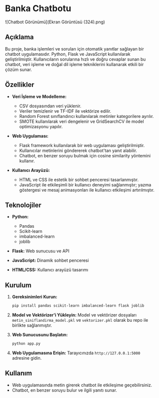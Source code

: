# Banka Chatbotu
![Chatbot Görünümü](Ekran Görüntüsü (324).png)

## Açıklama
Bu proje, banka işlemleri ve soruları için otomatik yanıtlar sağlayan bir chatbot uygulamasıdır. Python, Flask ve JavaScript kullanılarak geliştirilmiştir. Kullanıcıların sorularına hızlı ve doğru cevaplar sunan bu chatbot, veri işleme ve doğal dil işleme tekniklerini kullanarak etkili bir çözüm sunar.

## Özellikler
- **Veri İşleme ve Modelleme:**
  - CSV dosyasından veri yüklenir.
  - Veriler temizlenir ve TF-IDF ile vektörize edilir.
  - Random Forest sınıflandırıcı kullanılarak metinler kategorilere ayrılır.
  - SMOTE kullanılarak veri dengelenir ve GridSearchCV ile model optimizasyonu yapılır.

- **Web Uygulaması:**
  - Flask framework kullanılarak bir web uygulaması geliştirilmiştir.
  - Kullanıcılar metinlerini göndererek chatbot'tan yanıt alabilir.
  - Chatbot, en benzer soruyu bulmak için cosine similarity yöntemini kullanır.

- **Kullanıcı Arayüzü:**
  - HTML ve CSS ile estetik bir sohbet penceresi tasarlanmıştır.
  - JavaScript ile etkileşimli bir kullanıcı deneyimi sağlanmıştır; yazma göstergesi ve mesaj animasyonları ile kullanıcı etkileşimi artırılmıştır.

## Teknolojiler
- **Python:**
  - Pandas
  - Scikit-learn
  - imbalanced-learn
  - joblib

- **Flask:** Web sunucusu ve API

- **JavaScript:** Dinamik sohbet penceresi

- **HTML/CSS:** Kullanıcı arayüzü tasarımı

## Kurulum
1. **Gereksinimleri Kurun:**
    ```bash
    pip install pandas scikit-learn imbalanced-learn flask joblib
    ```

2. **Model ve Vektörizer'i Yükleyin:**
   Model ve vektörizer dosyaları `metin_siniflandirma_model.pkl` ve `vektorizer.pkl` olarak bu repo ile birlikte sağlanmıştır.

3. **Web Sunucusunu Başlatın:**
    ```bash
    python app.py
    ```

4. **Web Uygulamasına Erişin:**
   Tarayıcınızda `http://127.0.0.1:5000` adresine gidin.

## Kullanım
- Web uygulamasında metin girerek chatbot ile etkileşime geçebilirsiniz.
- Chatbot, en benzer soruyu bulur ve ilgili yanıtı sunar.

